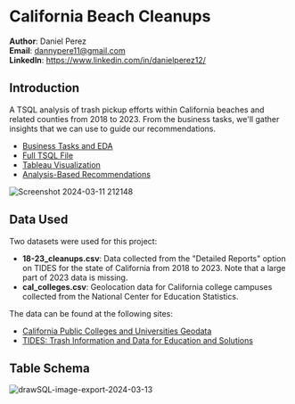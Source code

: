 # California Beach Cleanups

__Author__: Daniel Perez <br />
__Email__: dannypere11@gmail.com <br />
__LinkedIn__: https://www.linkedin.com/in/danielperez12/ <br />

## Introduction
A TSQL analysis of trash pickup efforts within California beaches and related counties from 2018 to 2023. From the business tasks, we'll gather insights that we can use to guide our recommendations.

* [Business Tasks and EDA](https://github.com/danny814/California-Beach-Cleanups/blob/main/proj_06_business_tasks_and_eda.md)
* [Full TSQL File](https://github.com/danny814/California-Beach-Cleanups/blob/main/proj_06_30.sql)
* [Tableau Visualization](https://public.tableau.com/app/profile/danny.perez/viz/CaliforniaBeachCleanups/Dashboard)
* [Analysis-Based Recommendations](https://github.com/danny814/California-Beach-Cleanups/blob/main/proj_06_recs.md)

![Screenshot 2024-03-11 212148](https://github.com/danny814/California-Beach-Cleanups/assets/139296999/fb7d1ea5-903f-4855-aa8e-e8d7d2ed91eb)


## Data Used
Two datasets were used for this project:

* __18-23_cleanups.csv__: Data collected from the "Detailed Reports" option on TIDES for the state of California from 2018 to 2023. Note that a large part of 2023 data is missing.
* __cal_colleges.csv__: Geolocation data for California college campuses collected from the National Center for Education Statistics.

The data can be found at the following sites:

* [California Public Colleges and Universities Geodata](https://storymaps.arcgis.com/stories/3e441e82209a4a28a1591a73cb0c18b7?play=true&speed=medium)
* [TIDES: Trash Information and Data for Education and Solutions](https://www.coastalcleanupdata.org/reports)

## Table Schema

![drawSQL-image-export-2024-03-13](https://github.com/danny814/California-Beach-Cleanups/assets/139296999/43f513d1-1d08-48d8-aefd-a95a432cc894)
